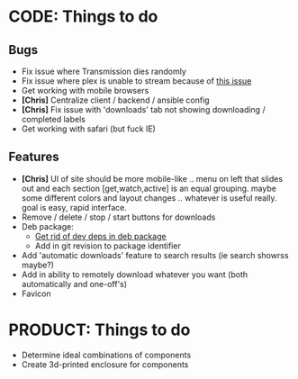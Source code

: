 CODE: Things to do
==================



Bugs
----

- Fix issue where Transmission dies randomly
- Fix issue where plex is unable to stream because of [this issue](http://www.htpcguides.com/fix-plex-server-is-not-powerful-enough-on-raspberry-pi-2/)
- Get working with mobile browsers
- **[Chris]** Centralize client / backend / ansible config
- **[Chris]** Fix issue with 'downloads' tab not showing downloading / completed labels
- Get working with safari (but fuck IE)


Features
--------

- **[Chris]** UI of site should be more mobile-like .. menu on left that slides out and each section [get,watch,active] is an equal grouping.  maybe some different colors and layout changes .. whatever is useful really.  goal is easy, rapid interface.
- Remove / delete / stop / start buttons for downloads
- Deb package:
  - [Get rid of dev deps in deb package](https://www.npmjs.com/package/grunt-package-modules)
   - Add in git revision to package identifier
- Add 'automatic downloads' feature to search results (ie search showrss maybe?)
- Add in ability to remotely download whatever you want (both automatically and one-off's)
- Favicon



PRODUCT: Things to do
=====================

- Determine ideal combinations of components
- Create 3d-printed enclosure for components
